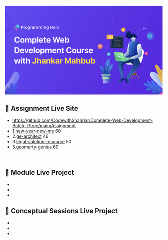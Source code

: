 ![](thumbnail.png)
</br>

## 📑 Assignment Live Site
- https://github.com/CodewithShahriar/Complete-Web-Development-Batch-7/tree/main/Assignment
- 1.[new-year-new-me](https://verdant-otter-af8880.netlify.app/) 60
- 2.[ge-architect](https://serene-cat-1b3cad.netlify.app/) 46
- 3.[legal-solution-resource](https://venerable-belekoy-74b25e.netlify.app/) 50
- 5.[geomerty-genius](https://benevolent-cat-886bb7.netlify.app/) 60

</br>
</hr>

## 📄 Module Live Project 
-
-
-

## 📃 Conceptual Sessions Live Project
-
-
- 